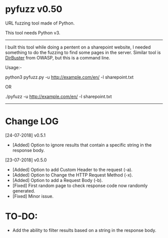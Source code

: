 # pyfuzz v0.50
URL fuzzing tool made of Python.

This tool needs Python v3.

-------
I built this tool while doing a pentent on a sharepoint website, I needed something to do the fuzzing to find some pages in the server.
Similar tool is [DirBuster](https://www.owasp.org/index.php/Category:OWASP_DirBuster_Project) from OWASP, but this is a command line.


Usage:-

python3 pyfuzz.py -u http://example.com/en/ -l sharepoint.txt

OR

./pyfuzz -u http://example.com/en/ -l sharepoint.txt

-------

# Change LOG

[24-07-2018] v0.5.1

   - [Added] Option to ignore results that contain a specific string in the response body.

[23-07-2018] v0.5.0

   - [Added] Option to add Custom Header to the request (-a).
   - [Added] Option to Change the HTTP Request Method (-x).
   - [Added] Option to add a Request Body (-b).
   - [Fixed] First random page to check response code now randomly generated.
   - [Fixed] Minor issue.


# TO-DO:

   - Add the ability to filter results based on a string in the response body.